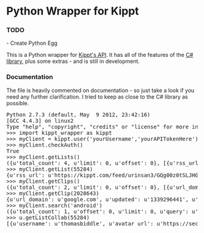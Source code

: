 <h1>Python Wrapper for Kippt</h1>

<h3>TODO</h3>
- Create Python Egg

<p>
This is a Python wrapper for <a href="https://kippt.com/developers">Kippt's API</a>. It has all of the features of the <a href="http://haythem.github.com/Kippt.NET/">C# library</a>, plus some extras - and is still in development.

<h3>Documentation</h3>
<p>
The file is heavily commented on documentation - so just take a look if you need any further clarification. I tried to keep as close to the C# library as possible.

<pre>
Python 2.7.3 (default, May  9 2012, 23:42:16)
[GCC 4.4.3] on linux2
Type "help", "copyright", "credits" or "license" for more information.
>>> import kippt_wrapper as kippt
>>> myClient = kippt.user('yourUsername','yourAPITokenHere')
>>> myClient.checkAuth()
True
>>> myClient.getLists()
({u'total_count': 4, u'limit': 0, u'offset': 0}, [{u'rss_url': u'https://kippt.com/feed/urinsan3/GQg00z0tSLJHGBj8PXrKouVtuos1/my-list', u'updated': u'1339296452', u'created': u'1339284366', u'title': u'My List', u'slug': u'my-list', u'id': 55284, u'resource_uri': u'/api/lists/55284/'}, {u'rss_url': u'https://kippt.com/feed/urinsan3/GQg00z0tSLJHGBj8PXrKouVtuos1/read-later', u'updated': u'1339093234', u'created': u'1339093234', u'title': u'Read Later', u'slug': u'read-later', u'id': 54828, u'resource_uri': u'/api/lists/54828/'}, {u'rss_url': u'https://kippt.com/feed/urinsan3/GQg00z0tSLJHGBj8PXrKouVtuos1/inbox', u'updated': u'1338946730', u'created': u'1338945940', u'title': u'Inbox', u'slug': u'inbox', u'id': 54432, u'resource_uri': u'/api/lists/54432/'}, {u'rss_url': u'https://kippt.com/feed/urinsan3/GQg00z0tSLJHGBj8PXrKouVtuos1/new-list-name', u'updated': u'1339093060', u'created': u'1338945940', u'title': u'new list name', u'slug': u'new-list-name', u'id': 54433, u'resource_uri': u'/api/lists/54433/'}])
>>> myClient.getList(55284)
{u'rss_url': u'https://kippt.com/feed/urinsan3/GQg00z0tSLJHGBj8PXrKouVtuos1/my-list', u'updated': u'1339296452', u'created': u'1339284366', u'title': u'My List', u'slug': u'my-list', u'id': 55284, u'resource_uri': u'/api/lists/55284/'}
>>> myClient.getClips()
({u'total_count': 2, u'limit': 0, u'offset': 0}, [{u'url_domain': u'google.com', u'updated': u'1339296441', u'title': u'Google', u'url': u'http://www.google.com/', u'notes': u'Testing Notes!', u'created': u'1339296431', u'list': u'/api/lists/55284/', u'is_starred': False, u'id': 2028643, u'resource_uri': u'/api/clips/2028643/'}, {u'url_domain': u'android-ui-utils.googlecode.com', u'updated': u'1339284376', u'title': u'Android Asset Studio', u'url': u'http://android-ui-utils.googlecode.com/hg/asset-studio/dist/index.html', u'notes': u'', u'created': u'1339281459', u'list': u'/api/lists/55284/', u'is_starred': False, u'id': 2028518, u'resource_uri': u'/api/clips/2028518/'}])
>>> myClient.getClip(2028643)
{u'url_domain': u'google.com', u'updated': u'1339296441', u'title': u'Google', u'url': u'http://www.google.com/', u'notes': u'Testing Notes!', u'created': u'1339296431', u'list': u'/api/lists/55284/', u'is_starred': False, u'id': 2028643, u'resource_uri': u'/api/clips/2028643/'}
>>> myClient.search('android')
({u'total_count': 1, u'offset': 0, u'limit': 0, u'query': u'android'}, [{u'url_domain': u'android-ui-utils.googlecode.com', u'updated': u'1339284376', u'title': u'Android Asset Studio', u'url': u'http://android-ui-utils.googlecode.com/hg/asset-studio/dist/index.html', u'notes': u'', u'created': u'1339281459', u'list': u'/api/lists/55284/', u'is_starred': False, u'id': 2028518, u'resource_uri': u'/api/clips/2028518/'}])
>>> u.getListCollab(55284)
[{u'username': u'thomasbiddle', u'avatar_url': u'https://secure.gravatar.com/avatar/a5cb7b8b8594fa9483d89c020e79014f/?default=https%3A%2F%2Fkippt.com%2Fstatic%2Fimg%2Fdefault-avatar.jpg&amp;s=160', u'id': 16993, u'resource_uri': u'/api/users/16993/'}]
</pre> 
